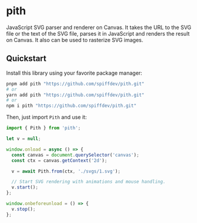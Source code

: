 # pith

JavaScript SVG parser and renderer on Canvas. It takes the URL to the SVG file or the text of the SVG file, parses it in JavaScript and renders the result on Canvas. It also can be used to rasterize SVG images.

## Quickstart

Install this library using your favorite package manager:

```sh
pnpm add pith "https://github.com/spiffdev/pith.git"
# or
yarn add pith "https://github.com/spiffdev/pith.git"
# or
npm i pith "https://github.com/spiffdev/pith.git"
```

Then, just import `Pith` and use it:

```js
import { Pith } from 'pith';

let v = null;

window.onload = async () => {
  const canvas = document.querySelector('canvas');
  const ctx = canvas.getContext('2d');

  v = await Pith.from(ctx, './svgs/1.svg');

  // Start SVG rendering with animations and mouse handling.
  v.start();
};

window.onbeforeunload = () => {
  v.stop();
};
```
